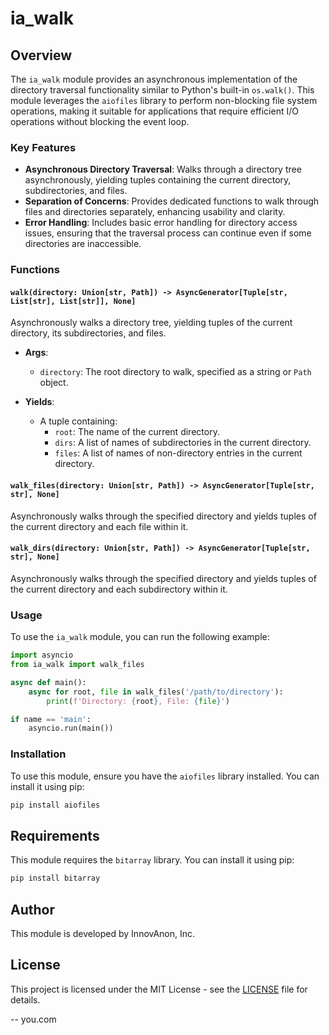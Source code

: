 # ia_walk

## Overview

The `ia_walk` module provides an asynchronous implementation of the directory traversal functionality similar to Python's built-in `os.walk()`. This module leverages the `aiofiles` library to perform non-blocking file system operations, making it suitable for applications that require efficient I/O operations without blocking the event loop.

### Key Features

- **Asynchronous Directory Traversal**: Walks through a directory tree asynchronously, yielding tuples containing the current directory, subdirectories, and files.
- **Separation of Concerns**: Provides dedicated functions to walk through files and directories separately, enhancing usability and clarity.
- **Error Handling**: Includes basic error handling for directory access issues, ensuring that the traversal process can continue even if some directories are inaccessible.

### Functions

#### `walk(directory: Union[str, Path]) -> AsyncGenerator[Tuple[str, List[str], List[str]], None]`

Asynchronously walks a directory tree, yielding tuples of the current directory, its subdirectories, and files.

- **Args**:
  - `directory`: The root directory to walk, specified as a string or `Path` object.
  
- **Yields**:
  - A tuple containing:
    - `root`: The name of the current directory.
    - `dirs`: A list of names of subdirectories in the current directory.
    - `files`: A list of names of non-directory entries in the current directory.

#### `walk_files(directory: Union[str, Path]) -> AsyncGenerator[Tuple[str, str], None]`

Asynchronously walks through the specified directory and yields tuples of the current directory and each file within it.

#### `walk_dirs(directory: Union[str, Path]) -> AsyncGenerator[Tuple[str, str], None]`

Asynchronously walks through the specified directory and yields tuples of the current directory and each subdirectory within it.

### Usage

To use the `ia_walk` module, you can run the following example:

```python
import asyncio
from ia_walk import walk_files

async def main():
    async for root, file in walk_files('/path/to/directory'):
        print(f'Directory: {root}, File: {file}')

if name == 'main':
    asyncio.run(main())
```

### Installation

To use this module, ensure you have the `aiofiles` library installed. You can install it using pip:

```bash
pip install aiofiles
```

## Requirements

This module requires the `bitarray` library. You can install it using pip:

```bash
pip install bitarray
```

## Author

This module is developed by InnovAnon, Inc.

## License

This project is licensed under the MIT License - see the [LICENSE](LICENSE) file for details.

-- you.com
